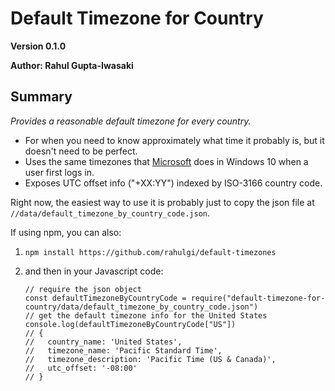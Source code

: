 # Default Timezone for Country

**Version 0.1.0**

**Author: Rahul Gupta-Iwasaki**

## Summary

_Provides a reasonable default timezone for every country._

- For when you need to know approximately what time it probably is, but it
  doesn't need to be perfect.
- Uses the same timezones that
  [Microsoft](https://docs.microsoft.com/en-us/windows-hardware/manufacture/desktop/default-time-zones)
  does in Windows 10 when a user first logs in.
- Exposes UTC offset info ("+XX:YY") indexed by ISO-3166 country code.

Right now, the easiest way to use it is probably just to copy the json file at `//data/default_timezone_by_country_code.json`.

If using npm, you can also:

1.  `npm install https://github.com/rahulgi/default-timezones`
1.  and then in your Javascript code:

        // require the json object
        const defaultTimezoneByCountryCode = require("default-timezone-for-country/data/default_timezone_by_country_code.json")
        // get the default timezone info for the United States
        console.log(defaultTimezoneByCountryCode["US"])
        // {
        //   country_name: 'United States',
        //   timezone_name: 'Pacific Standard Time',
        //   timezone_description: 'Pacific Time (US & Canada)',
        //   utc_offset: '-08:00'
        // }
